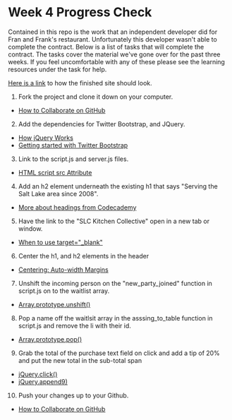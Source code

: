 Week 4 Progress Check
==================
Contained in this repo is the work that an independent developer did for Fran and Frank's restaurant. Unfortunately this developer wasn't able to complete the contract. Below is a list of tasks that will complete the contract. The tasks cover the material we've gone over for the past three weeks. If you feel uncomfortable with any of these please see the learning resources under the task for help.

[Here is a link](http://bit.ly/fran-and-franks-diner) to how the finished site should look.

1. Fork the project and clone it down on your computer.
 - [How to Collaborate on GitHub](http://dev.tutsplus.com/tutorials/how-to-collaborate-on-github--net-34267)
2. Add the dependencies for Twitter Bootstrap, and JQuery.
 - [How jQuery Works](http://learn.jquery.com/about-jquery/how-jquery-works/)
 - [Getting started with Twitter Bootstrap](http://getbootstrap.com/getting-started/)
3. Link to the script.js and server.js files.
 - [HTML script src Attribute](http://www.w3schools.com/tags/att_script_src.asp)
4. Add an h2 element underneath the existing h1 that says "Serving the Salt Lake area since 2008".
 - [More about headings from Codecademy](http://www.codecademy.com/courses/web-beginner-en-HZA3b/1/2?curriculum_id=50579fb998b470000202dc8b)
5. Have the link to the "SLC Kitchen Collective" open in a new tab or window.
 - [When to use target="_blank"](http://css-tricks.com/use-target_blank/)
6. Center the h1, and h2 elements in the header
 - [Centering: Auto-width Margins](http://bluerobot.com/web/css/center1.html)
7. Unshift the incoming person on the "new_party_joined" function in script.js on to the waitlist array.
 - [Array.prototype.unshift()](https://developer.mozilla.org/en-US/docs/Web/JavaScript/Reference/Global_Objects/Array/unshift)
8. Pop a name off the waitlsit array in the asssing_to_table function in script.js and remove the li with their id.
 - [Array.prototype.pop()](https://developer.mozilla.org/en-US/docs/Web/JavaScript/Reference/Global_Objects/Array/pop)
9. Grab the total of the purchase text field on click and add a tip of 20% and put the new total in the sub-total span
 - [jQuery.click()](http://api.jquery.com/click/)
 - [jQuery.append9)](http://api.jquery.com/append/)
10.  Push your changes up to your Github.
 - [How to Collaborate on GitHub](http://dev.tutsplus.com/tutorials/how-to-collaborate-on-github--net-34267)
